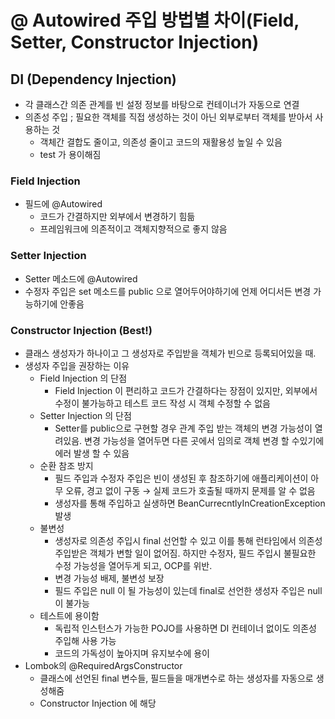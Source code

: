 # @ Autowired 주입 방법별 차이(Field, Setter, Constructor Injection)

## DI (Dependency Injection)

- 각 클래스간 의존 관계를 빈 설정 정보를 바탕으로 컨테이너가 자동으로 연결
- 의존성 주입 ; 필요한 객체를 직접 생성하는 것이 아닌 외부로부터 객체를 받아서 사용하는 것
    - 객체간 결합도 줄이고, 의존성 줄이고 코드의 재활용성 높일 수 있음
    - test 가 용이해짐

### Field Injection

- 필드에 @Autowired
    - 코드가 간결하지만 외부에서 변경하기 힘듦
    - 프레임워크에 의존적이고 객체지향적으로 좋지 않음

### Setter Injection

- Setter 메소드에 @Autowired
- 수정자 주입은 set 메소드를 public 으로 열어두어야하기에 언제 어디서든 변경 가능하기에 안좋음

### **Constructor Injection (Best!)**

- 클래스 생성자가 하나이고 그 생성자로 주입받을 객체가 빈으로 등록되어있을 때.
- 생성자 주입을 권장하는 이유
    - Field Injection 의 단점
        - Field Injection 이 편리하고 코드가 간결하다는 장점이 있지만, 외부에서 수정이 불가능하고 테스트 코드 작성 시 객체 수정할 수 없음
    - Setter Injection 의 단점
        - Setter를 public으로 구현할 경우 관계 주입 받는 객체의 변경 가능성이 열려있음. 변경 가능성을 열어두면 다른 곳에서 임의로 객체 변경 할 수있기에 에러 발생 할 수 있음
    - 순환 참조 방지
        - 필드 주입과 수정자 주입은 빈이 생성된 후 참조하기에 애플리케이션이 아무 오류, 경고 없이 구동 → 실제 코드가 호출될 때까지 문제를 알 수 없음
        - 생성자를 통해 주입하고 실생하면 BeanCurrecntlyInCreationException 발생
    - 불변성
        - 생성자로 의존성 주입시 final 선언할 수 있고 이를 통해 런타임에서 의존성 주입받은 객체가 변할 일이 없어짐. 하지만 수정자, 필드 주입시 불필요한 수정 가능성을 열어두게 되고, OCP를 위반.
        - 변경 가능성 배제, 불변성 보장
        - 필드 주입은 null 이 될 가능성이 있는데 final로 선언한 생성자 주입은 null이 불가능
    - 테스트에 용이함
        - 독립적 인스턴스가 가능한 POJO를 사용하면 DI 컨테이너 없이도 의존성 주입해 사용 가능
        - 코드의 가독성이 높아지며 유지보수에 용이
- Lombok의 @RequiredArgsConstructor
    - 클래스에 선언된 final 변수들, 필드들을 매개변수로 하는 생성자를 자동으로 생성해줌
    - Constructor Injection 에 해당